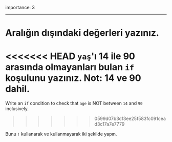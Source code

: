 importance: 3

---

# Aralığın dışındaki değerleri yazınız.

<<<<<<< HEAD
`yaş`'ı 14 ile 90 arasında olmayanları bulan `if` koşulunu yazınız. Not: 14 ve 90 dahil.
=======
Write an `if` condition to check that `age` is NOT between `14` and `90` inclusively.
>>>>>>> 0599d07b3c13ee25f583fc091cead3c17a7e7779

Bunu `!` kullanarak ve kullanmayarak iki şekilde yapın.
